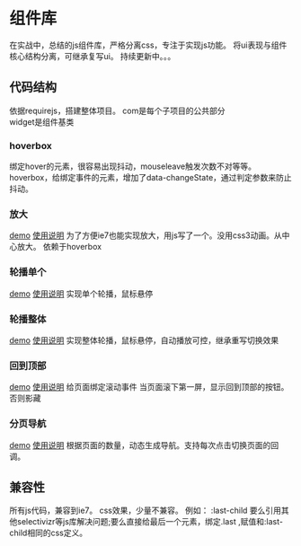 # 组件库
在实战中，总结的js组件库，严格分离css，专注于实现js功能。
将ui表现与组件核心结构分离，可继承复写ui。
持续更新中。。。

## 代码结构
依据requirejs，搭建整体项目。
com是每个子项目的公共部分<br/>
widget是组件基类

### hoverbox
绑定hover的元素，很容易出现抖动，mouseleave触发次数不对等等。
hoverbox，给绑定事件的元素，增加了data-changeState，通过判定参数来防止抖动。

### 放大
[demo](https://daydayupsnail.github.io/zoom/components/zoom/index.html)
[使用说明](https://daydayupsnail.github.io/jscomponent/component-zoombox/)
为了方便ie7也能实现放大，用js写了一个。没用css3动画。从中心放大。
依赖于hoverbox

### 轮播单个
[demo](https://daydayupsnail.github.io/zoom/components/carousel_single/index.html)
[使用说明](https://daydayupsnail.github.io/jscomponent/component-carousel-single/)
实现单个轮播，鼠标悬停


### 轮播整体
[demo](https://daydayupsnail.github.io/zoom/components/carousel_whole/index.html)
[使用说明](https://daydayupsnail.github.io/jscomponent/component-carousel-whole/)
实现整体轮播，鼠标悬停，自动播放可控，继承重写切换效果


### 回到顶部
[demo](https://daydayupsnail.github.io/zoom/components/scrolltotop/index.html)
[使用说明](https://daydayupsnail.github.io/jscomponent/component-scrolltotop/)
给页面绑定滚动事件
当页面滚下第一屏，显示回到顶部的按钮。否则影藏

### 分页导航
[demo](https://daydayupsnail.github.io/zoom/components/pagination/index.html)
[使用说明](https://daydayupsnail.github.io/jscomponent/component-pagination/)
根据页面的数量，动态生成导航。支持每次点击切换页面的回调。

## 兼容性
所有js代码，兼容到ie7。
css效果，少量不兼容。
例如： 
:last-child 要么引用其他selectivizr等js库解决问题;要么直接给最后一个元素，绑定.last ,赋值和:last-child相同的css定义。

